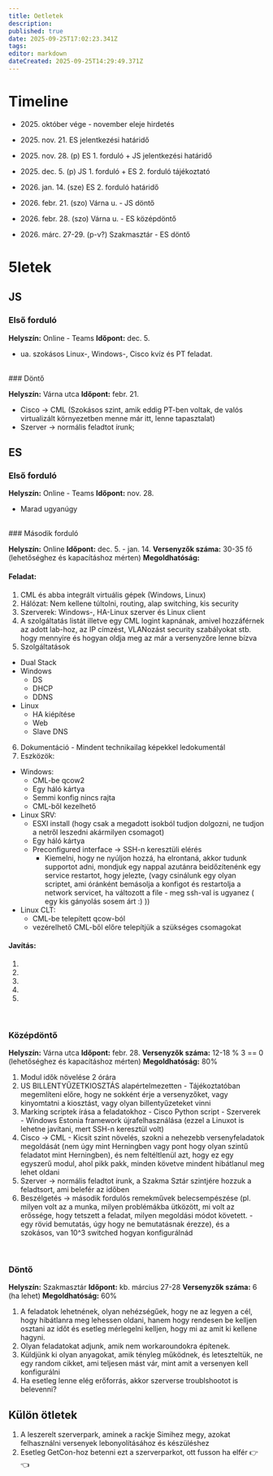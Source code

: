 ```yaml
---
title: Oetletek
description: 
published: true
date: 2025-09-25T17:02:23.341Z
tags: 
editor: markdown
dateCreated: 2025-09-25T14:29:49.371Z
---
```


# Timeline

- 2025\. október vége - november eleje hirdetés
- 2025\. nov. 21. ES jelentkezési határidő

- 2025\. nov. 28. (p) ES 1. forduló + JS jelentkezési határidő

- 2025\. dec. 5. (p) JS 1. forduló + ES 2. forduló tájékoztató

- 2026\. jan. 14. (sze) ES 2. forduló határidő

- 2026\. febr. 21. (szo) Várna u. - JS döntő
- 2026\. febr. 28. (szo) Várna u. - ES középdöntő

- 2026\. márc. 27-29. (p-v?) Szakmasztár - ES döntő

# 5letek

## JS

### Első forduló

**Helyszín:** Online - Teams
**Időpont:** dec. 5.

- ua. szokásos Linux-, Windows-, Cisco kvíz és PT feladat.
<br>
### Döntő

**Helyszín:** Várna utca
**Időpont:** febr. 21.

- Cisco -> CML (Szokásos szint, amik eddig PT-ben voltak, de valós virtualizált környezetben menne már itt, lenne tapasztalat)
- Szerver -> normális feladtot írunk;

## ES

### Első forduló

**Helyszín:** Online - Teams
**Időpont:** nov. 28.

- Marad ugyanúgy
<br>
### Második forduló

**Helyszín:** Online
**Időpont:** dec. 5. - jan. 14.
**Versenyzők száma:** 30-35 fő (lehetőséghez és kapacításhoz mérten)
**Megoldhatóság:** 

#### Feladat:
1. CML és abba integrált virtuális gépek (Windows, Linux)
2. Hálózat: Nem kellene túltolni, routing, alap switching, kis security 
3. Szerverek: Windows-, HA-Linux szerver és Linux client
4. A szolgáltatás listát illetve egy CML logint kapnának, amivel hozzáférnek az adott lab-hoz, az IP címzést, VLANozást security szabályokat stb. hogy mennyire és hogyan oldja meg az már a versenyzőre lenne bízva
5. Szolgáltatások
  - Dual Stack
  - Windows
    - DS
    - DHCP
    - DDNS
  - Linux
    - HA kiépítése
    - Web
    - Slave DNS
6. Dokumentáció - Mindent technikailag képekkel ledokumentál
7. Eszközök:
  - Windows:
    - CML-be qcow2
    - Egy háló kártya
    - Semmi konfig nincs rajta
    - CML-ből kezelhető
  - Linux SRV:
    - ESXI install (hogy csak a megadott isokból tudjon dolgozni, ne tudjon a netről leszedni akármilyen csomagot)
    - Egy háló kártya
    - Preconfigured interface -> SSH-n keresztüli elérés
      - Kiemelni, hogy ne nyúljon hozzá, ha elrontaná, akkor tudunk supportot adni, mondjuk egy nappal azutánra beidőzítenénk egy service restartot, hogy jelezte, (vagy csinálunk egy olyan scriptet, ami óránként bemásolja a konfigot és restartolja a network servicet, ha változott a file - meg ssh-val is ugyanez ( egy kis gányolás sosem árt :) ))
  - Linux CLT:
  	- CML-be telepített qcow-ból
    - vezérelhető CML-ből előre telepítjük a szükséges csomagokat

#### Javítás:
1. 
2. 
3. 
4. 
5. 

<br>

### Középdöntő

**Helyszín:** Várna utca
**Időpont:** febr. 28.
**Versenyzők száma:** 12-18 % 3 == 0 (lehetőséghez és kapacításhoz mérten)
**Megoldhatóság:** 80%

1. Modul idők növelése 2 órára
2. US BILLENTYŰZETKIOSZTÁS alapértelmezetten - Tájékoztatóban megemlíteni előre, hogy ne sokként érje a versenyzőket, vagy kinyomtatni a kiosztást, vagy olyan billentyűzeteket vinni
3. Marking scriptek írása a feladatokhoz - Cisco Python script - Szerverek - Windows Estonia framework újrafelhasználása (ezzel a Linuxot is lehetne javítani, mert SSH-n keresztül volt)
4. Cisco -> CML - Kicsit szint növelés, szokni a nehezebb versenyfeladatok megoldását (nem úgy mint Herningben vagy pont hogy olyan szintű feladatot mint Herningben), és nem feltéltlenül azt, hogy ez egy egyszerű modul, ahol pikk pakk, minden követve mindent hibátlanul meg lehet oldani
5. Szerver -> normális feladtot írunk, a Szakma Sztár szintjére hozzuk a feladtsort, ami belefér az időben
6. Beszélgetés -> második fordulós remekművek belecsempészése (pl. milyen volt az a munka, milyen problémákba ütközött, mi volt az erőssége, hogy tetszett a feladat, milyen megoldási módot követett. - egy rövid bemutatás, úgy hogy ne bemutatásnak érezze), és a szokásos, van 10^3 switched hogyan konfigurálnád

<br>

### Döntő

**Helyszín:** Szakmasztár
**Időpont:** kb. március 27-28
**Versenyzők száma:** 6 (ha lehet)
**Megoldhatóság:** 60% 

1. A feladatok lehetnének, olyan nehézségűek, hogy ne az legyen a cél, hogy hibátlanra meg lehessen oldani, hanem hogy rendesen be kelljen osztani az időt és esetleg mérlegelni kelljen, hogy mi az amit ki kellene hagyni.
2. Olyan feladatokat adjunk, amik nem workaroundokra építenek.
3. Küldjünk ki olyan anyagokat, amik tényleg működnek, és leteszteltük, ne egy random cikket, ami teljesen mást vár, mint amit a versenyen kell konfigurálni
4. Ha esetleg lenne elég erőforrás, akkor szerverse troublshootot is belevenni?


## Külön ötletek

1. A leszerelt szerverpark, aminek a rackje Simihez megy, azokat felhasználni versenyek lebonyolításához és készüléshez
2. Esetleg GetCon-hoz betenni ezt a szerverparkot, ott fusson ha elfér 👉👈
